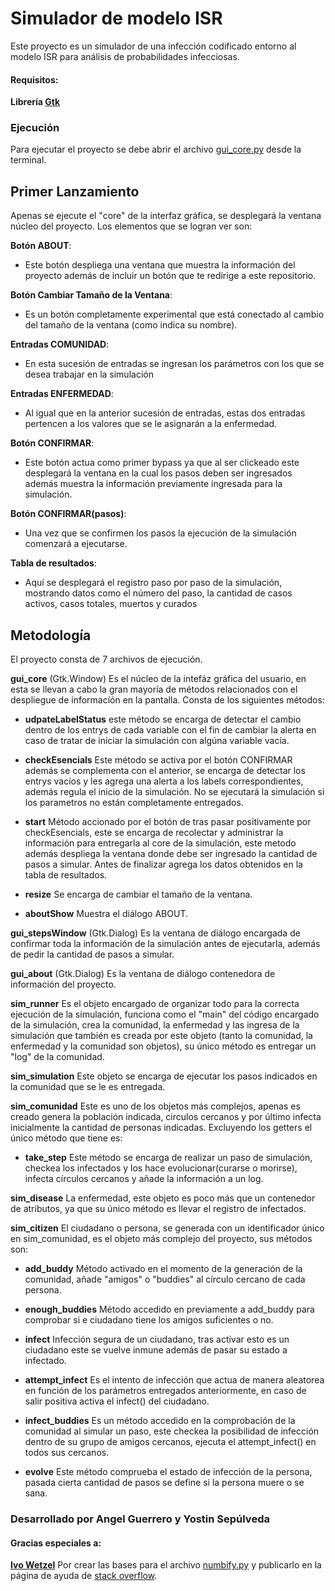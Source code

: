 # Simulador de modelo ISR

Este proyecto es un simulador de una infección codificado entorno al modelo ISR para análisis de probabilidades infecciosas.


#### Requisitos:
   **Librería [Gtk](https://www.gtk.org/docs/installations/linux/)**
  
### Ejecución
Para ejecutar el proyecto se debe abrir el archivo [gui_core.py](https://github.com/AngelTheG/Proyecto--I-/blob/master/gui_core.py) desde la terminal.


## Primer Lanzamiento
Apenas se ejecute el "core" de la interfaz gráfica, se desplegará la ventana núcleo del proyecto.
Los elementos que se logran ver son:
  
  **Botón ABOUT**:
  
  * Este botón despliega una ventana que muestra la información del proyecto además de incluir un botón que te redirige a este repositorio.
   
  **Botón Cambiar Tamaño de la Ventana**:
  
  * Es un botón completamente experimental que está conectado al cambio del tamaño de la ventana (como indica su nombre).
  
  **Entradas COMUNIDAD**:
  
  * En esta sucesión de entradas se ingresan los parámetros con los que se desea trabajar en la simulación
  
  **Entradas ENFERMEDAD**:
  
  * Al igual que en la anterior sucesión de entradas, estas dos entradas pertencen a los valores que se le asignarán a la enfermedad.
  
  **Botón CONFIRMAR**:
  
  * Este botón actua como primer bypass ya que al ser clickeado este desplegará la ventana en la cual los pasos deben ser ingresados además muestra la información previamente ingresada para la simulación.
  
  **Botón CONFIRMAR(pasos)**:
  
  * Una vez que se confirmen los pasos la ejecución de la simulación comenzará a ejecutarse.
  
  **Tabla de resultados**:
  
  * Aquí se desplegará el registro paso por paso de la simulación, mostrando datos como el número del paso, la cantidad de casos activos, casos totales, muertos y curados

## Metodología
El proyecto consta de 7 archivos de ejecución.

**gui_core** (Gtk.Window)
Es el núcleo de la intefáz gráfica del usuario, en esta se llevan a cabo la gran mayoría de métodos relacionados con el despliegue de informacíón en la pantalla. Consta de los siguientes métodos:
  * **udpateLabelStatus** este método se encarga de detectar el cambio dentro de los entrys de cada variable con el fin de cambiar la alerta en caso de tratar de iniciar la simulación con algúna variable vacía.
  
  * **checkEsencials** Este método se activa por el botón CONFIRMAR además se complementa con el anterior, se encarga de detectar los entrys vacíos y les       agrega una alerta a los labels correspondientes, además regula el inicio de la simulación. No se ejecutará la simulación si los parametros no están         completamente entregados.
  
  * **start** Método accionado por el botón de tras pasar positivamente por checkEsencials, este se encarga de recolectar y administrar la información para     entregarla al core de la simulación, este metodo además despliega la ventana donde debe ser ingresado la cantidad de pasos a simular. Antes de             finalizar agrega los datos obtenidos en la tabla de resultados.
  
  * **resize** Se encarga de cambiar el tamaño de la ventana.
  
  * **aboutShow** Muestra el diálogo ABOUT.
  
**gui_stepsWindow** (Gtk.Dialog)
Es la ventana de diálogo encargada de confirmar toda la información de la simulación antes de ejecutarla, además de pedir la cantidad de pasos a simular.

**gui_about** (Gtk.Dialog)
Es la ventana de diálogo contenedora de información del proyecto.

**sim_runner**
Es el objeto encargado de organizar todo para la correcta ejecución de la simulación, funciona como el "main" del código encargado de la simulación, crea la comunidad, la enfermedad y las ingresa de la simulación que también es creada por este objeto (tanto la comunidad, la enfermedad y la comunidad son objetos), su único método es entregar un "log" de la comunidad.

**sim_simulation**
Este objeto se encarga de ejecutar los pasos indicados en la comunidad que se le es entregada.

**sim_comunidad**
Este es uno de los objetos más complejos, apenas es creado genera la población indicada, circulos cercanos y por último infecta inicialmente la cantidad de personas indicadas. Excluyendo los getters el único método que tiene es:

  * **take_step** Este método se encarga de realizar un paso de simulación, checkea los infectados y los hace evolucionar(curarse o morirse), infecta           círculos cercanos y añade la información a un log.

**sim_disease**
La enfermedad, este objeto es poco más que un contenedor de atributos, ya que su único método es llevar el registro de infectados.

**sim_citizen**
El ciudadano o persona, se generada con un identificador único en sim_comunidad, es el objeto más complejo del proyecto, sus métodos son:

  * **add_buddy** Método activado en el momento de la generación de la comunidad, añade "amigos" o "buddies" al círculo cercano de cada persona.
  
  * **enough_buddies** Método accedido en previamente a add_buddy para comprobar si e ciudadano tiene los amigos suficientes o no.
  
  * **infect** Infección segura de un ciudadano, tras activar esto es un ciudadano este se vuelve inmune además de pasar su estado a infectado.
  
  * **attempt_infect** Es el intento de infección que actua de manera aleatorea en función de los parámetros entregados anteriormente, en caso de salir positiva activa el infect() del ciudadano.
  
  * **infect_buddies** Es un método accedido en la comprobación de la comunidad al simular un paso, este checkea la posibilidad de infección dentro de su grupo de amigos cercanos, ejecuta el attempt_infect() en todos sus cercanos.
  
  * **evolve** Este método comprueba el estado de infección de la persona, pasada cierta cantidad de pasos se define si la persona muere o se sana.


### Desarrollado por **Angel Guerrero** y **Yostin Sepúlveda**

#### Gracias especiales a:
**[Ivo Wetzel](https://stackoverflow.com/users/170224/ivo-wetzel)** Por crear las bases para el archivo [numbify.py](https://github.com/AngelTheG/Proyecto--I-/blob/master/gui_numbify.py) y publicarlo en la página de ayuda de [stack overflow](https://stackoverflow.com/questions/2726839/creating-a-pygtk-text-field-that-only-accepts-number).
  
